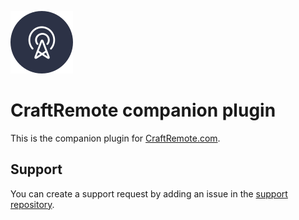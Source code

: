 ![icon](./src/icon.svg)

# CraftRemote companion plugin

This is the companion plugin for [CraftRemote.com](https://craftremote.com).


## Support

You can create a support request by adding an issue in the [support repository](https://github.com/CraftRemote/support/issues).